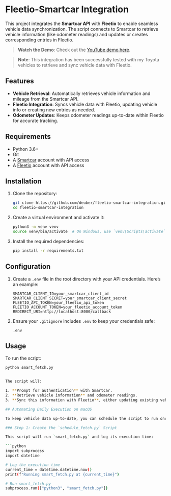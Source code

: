 # Fleetio-Smartcar Integration

This project integrates the **Smartcar API** with **Fleetio** to enable seamless vehicle data synchronization. The script connects to Smartcar to retrieve vehicle information (like odometer readings) and updates or creates corresponding entries in Fleetio.


> **Watch the Demo**: Check out the [YouTube demo here](https://youtu.be/ADai9EPfKKg).

> **Note**: This integration has been successfully tested with my Toyota vehicles to retrieve and sync vehicle data with Fleetio.


## Features

- **Vehicle Retrieval**: Automatically retrieves vehicle information and mileage from the Smartcar API.
- **Fleetio Integration**: Syncs vehicle data with Fleetio, updating vehicle info or creating new entries as needed.
- **Odometer Updates**: Keeps odometer readings up-to-date within Fleetio for accurate tracking.

## Requirements

- Python 3.6+
- Git
- A [Smartcar](https://smartcar.com/) account with API access
- A [Fleetio](https://www.fleetio.com/) account with API access

## Installation

1. Clone the repository:

    ```bash
    git clone https://github.com/deuber/fleetio-smartcar-integration.git
    cd fleetio-smartcar-integration
    ```

2. Create a virtual environment and activate it:

    ```bash
    python3 -m venv venv
    source venv/bin/activate  # On Windows, use `venv\Scripts\activate`
    ```

3. Install the required dependencies:

    ```bash
    pip install -r requirements.txt
    ```

## Configuration

1. Create a `.env` file in the root directory with your API credentials. Here’s an example:

    ```plaintext
    SMARTCAR_CLIENT_ID=your_smartcar_client_id
    SMARTCAR_CLIENT_SECRET=your_smartcar_client_secret
    FLEETIO_API_TOKEN=your_fleetio_api_token
    FLEETIO_ACCOUNT_TOKEN=your_fleetio_account_token
    REDIRECT_URI=http://localhost:8000/callback
    ```

2. Ensure your `.gitignore` includes `.env` to keep your credentials safe:

    ```plaintext
    .env
    ```

## Usage

To run the script:

```bash
python smart_fetch.py


The script will:

1. **Prompt for authentication** with Smartcar.
2. **Retrieve vehicle information** and odometer readings.
3. **Sync this information with Fleetio**, either updating existing vehicle entries or creating new ones.

## Automating Daily Execution on macOS

To keep vehicle data up-to-date, you can schedule the script to run once daily. This requires creating an additional script, `schedule_fetch.py`, and setting up a **cron job**.

### Step 1: Create the `schedule_fetch.py` Script

This script will run `smart_fetch.py` and log its execution time:

```python
import subprocess
import datetime

# Log the execution time
current_time = datetime.datetime.now()
print(f"Running smart_fetch.py at {current_time}")

# Run smart_fetch.py
subprocess.run(["python3", "smart_fetch.py"])
